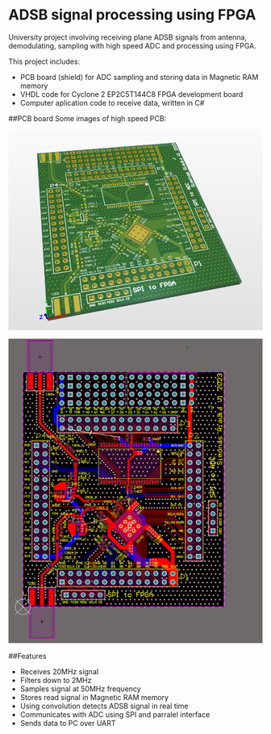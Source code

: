 # ADSB signal processing using FPGA

University project involving receiving plane ADSB signals from antenna, demodulating, sampling with high speed ADC and processing using FPGA.

This project includes:
* PCB board (shield) for ADC sampling and storing data in Magnetic RAM memory
* VHDL code for Cyclone 2 EP2C5T144C8 FPGA development board
* Computer aplication code to receive data, written in C#

##PCB board
Some images of high speed PCB:

![Foto1](/foto/Foto1.png)

![Foto1](/foto/Foto2.png)

##Features
* Receives 20MHz signal
* Filters down to 2MHz
* Samples signal at 50MHz frequency
* Stores read signal in Magnetic RAM memory
* Using convolution detects ADSB signal in real time
* Communicates with ADC using SPI and parralel interface
* Sends data to PC over UART